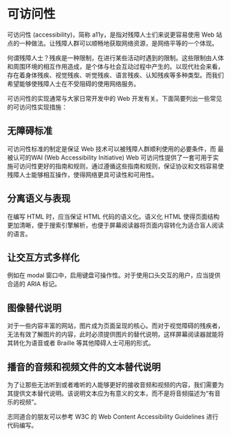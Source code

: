 # 可访问性

可访问性 (accessibility)，简称 a11y，是指对残障人士们来说更容易使用 Web 站点的一种做法。让残障人群可以顺畅地获取网络资源，是网络平等的一个体现。

何谓残障人士？残疾是一种限制，在进行某些活动时遇到的限制。这些限制由人体和周围环境的相互作用造成，是个体与社会互动过程中产生的。以现代社会来看，存在着身体残疾、视觉残疾、听觉残疾、语言残疾、认知残疾等多种类型。而我们希望能够使残障人士在不受阻碍的使用网络服务。

可访问性的实现通常与大家日常开发中的 Web 开发有关。下面简要列出一些常见的可访问性实现措施：

## 无障碍标准

可访问性标准的制定是保证 Web 技术可以被残障人群顺利使用的必要条件，而 最被认可的WAI (Web Accessibility Initiative) Web 可访问性提供了一套可用于实施可访问性更好的指南和规则，通过遵循这些指南和规则，保证协议和文档容易使残障人士能够相互操作，使得网络更具可读性和可用性。

## 分离语义与表现

在编写 HTML 时，应当保证 HTML 代码的语义化。语义化 HTML 使得页面结构更加清晰，便于搜索引擎解析，也便于屏幕阅读器将页面内容转化为适合盲人阅读的语言。

## 让交互方式多样化

例如在 modal 窗口中，启用键盘可操作性。对于使用口头交互的用户，应当提供合适的 ARIA 标记。

## 图像替代说明

对于一些内容丰富的网站，图片成为页面呈现的核心。而对于视觉障碍的残疾者，无法有效了解图片的内容，此时必须提供图片的替代说明，这样屏幕阅读器就能将其转化为语音或者 Braille 等其他障碍人士可用的形式。

## 播音的音频和视频文件的文本替代说明

为了让那些无法听到或者难听的人能够更好的接收音频和视频的内容，我们需要为其提供文本替代说明。该说明文本应为有意义的文本，而不是将音频描述为“有音乐的视频”。

志同道合的朋友可以参考 W3C 的 Web Content Accessibility Guidelines 进行代码编写。